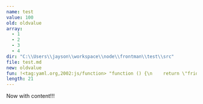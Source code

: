```yaml
---
name: test
value: 100
old: oldvalue
array: 
  - 1
  - 2
  - 3
  - 4
dir: "C:\\Users\\jayson\\workspace\\node\\frontman\\test\\src"
file: test.md
new: oldvalue
fun: !<tag:yaml.org,2002:js/function> "function () {\n    return \"friday\";\n  }"
length: 21
---
```


Now with content!!!
